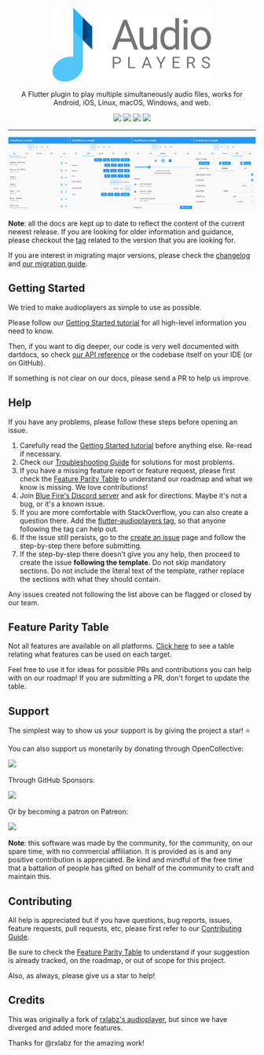 <p align="center">
  <a href="https://pub.dev/packages/audioplayers">
    <img alt="AudioPlayers" height="150px" src="https://raw.githubusercontent.com/bluefireteam/audioplayers/main/images/logo_ap_compact.svg">
  </a>
</p>
<p align="center">
  A Flutter plugin to play multiple simultaneously audio files, works for Android, iOS, Linux, macOS, Windows, and web.
</p>

<p align="center">
  <a title="Pub" href="https://pub.dev/packages/audioplayers"><img src="https://img.shields.io/pub/v/audioplayers.svg?style=popout&include_prereleases"/></a>
  <a title="Build Status" href="https://github.com/bluefireteam/audioplayers/actions?query=workflow%3Abuild+branch%3Amain"><img src="https://github.com/bluefireteam/audioplayers/workflows/build/badge.svg?branch=main"/></a>
  <a title="Discord" href="https://discord.gg/pxrBmy4"><img src="https://img.shields.io/discord/509714518008528896.svg"/></a>
  <a title="Melos" href="https://github.com/invertase/melos"><img src="https://img.shields.io/badge/maintained%20with-melos-f700ff.svg"/></a>
</p>

---

<img src="https://raw.githubusercontent.com/bluefireteam/audioplayers/main/images/screenshot_src.png" width="25%"/><img src="https://raw.githubusercontent.com/bluefireteam/audioplayers/main/images/screenshot_ctrl.png" width="25%"/><img src="https://raw.githubusercontent.com/bluefireteam/audioplayers/main/images/screenshot_stream.png" width="25%"/><img src="https://raw.githubusercontent.com/bluefireteam/audioplayers/main/images/screenshot_ctx.png" width="25%"/>

**Note**: all the docs are kept up to date to reflect the content of the current newest release. If you are looking for older information and guidance, please checkout the [tag](https://github.com/bluefireteam/audioplayers/tags) related to the version that you are looking for.

<!-- Specific CHANGELOG.md exists in the audioplayers packagage as well as in the root folder, too. So can link it relatively here -->
If you are interest in migrating major versions, please check the [changelog](CHANGELOG.md) and [our migration guide](https://github.com/bluefireteam/audioplayers/blob/main/migration_guide.md).

## Getting Started

We tried to make audioplayers as simple to use as possible.

Please follow our [Getting Started tutorial](https://github.com/bluefireteam/audioplayers/blob/main/getting_started.md) for all high-level information you need to know.

Then, if you want to dig deeper, our code is very well documented with dartdocs, so check [our API reference](https://pub.dev/documentation/audioplayers/latest/) or the codebase itself on your IDE (or on GitHub).

If something is not clear on our docs, please send a PR to help us improve.

## Help

If you have any problems, please follow these steps before opening an issue.

1. Carefully read the [Getting Started tutorial](https://github.com/bluefireteam/audioplayers/blob/main/getting_started.md) before anything else. Re-read if necessary.
1. Check our [Troubleshooting Guide](https://github.com/bluefireteam/audioplayers/blob/main/troubleshooting.md) for solutions for most problems.
1. If you have a missing feature report or feature request, please first check the [Feature Parity Table](https://github.com/bluefireteam/audioplayers/blob/main/feature_parity_table.md) to understand our roadmap and what we know is missing. We love contributions!
1. Join [Blue Fire's Discord server](https://discord.gg/5unKpdQD78) and ask for directions. Maybe it's not a bug, or it's a known issue.
1. If you are more comfortable with StackOverflow, you can also create a question there. Add the [flutter-audioplayers tag](https://stackoverflow.com/questions/tagged/flutter-audioplayers), so that anyone following the tag can help out.
1. If the issue still persists, go to the [create an issue](https://github.com/bluefireteam/audioplayers/issues/new/choose) page and follow the step-by-step there before submitting.
1. If the step-by-step there doesn't give you any help, then proceed to create the issue **following the template**. Do not skip mandatory sections. Do not include the literal text of the template, rather replace the sections with what they should contain.

Any issues created not following the list above can be flagged or closed by our team.

## Feature Parity Table

Not all features are available on all platforms. [Click here](https://github.com/bluefireteam/audioplayers/blob/main/feature_parity_table.md) to see a table relating what features can be used on each target.

Feel free to use it for ideas for possible PRs and contributions you can help with on our roadmap! If you are submitting a PR, don't forget to update the table.

## Support

The simplest way to show us your support is by giving the project a star! :star:

You can also support us monetarily by donating through OpenCollective:

<a href="https://opencollective.com/blue-fire/donate" target="_blank">
  <img src="https://opencollective.com/blue-fire/donate/button@2x.png?color=blue" width=200 />
</a>

Through GitHub Sponsors:

<a href="https://github.com/sponsors/bluefireteam" target="_blank">
  <img
    src="https://img.shields.io/badge/Github%20Sponsor-blue?style=for-the-badge&logo=github&logoColor=white"
    width=200
  />
</a>

Or by becoming a patron on Patreon:

<a href="https://www.patreon.com/bluefireoss" target="_blank">
  <img src="https://c5.patreon.com/external/logo/become_a_patron_button.png" width=200 />
</a>

**Note**: this software was made by the community, for the community, on our spare time, with no commercial affiliation.
It is provided as is and any positive contribution is appreciated.
Be kind and mindful of the free time that a battalion of people has gifted on behalf of the community to craft and maintain this.

## Contributing

All help is appreciated but if you have questions, bug reports, issues, feature requests, pull requests, etc, please first refer to our [Contributing Guide](https://github.com/bluefireteam/audioplayers/blob/main/contributing.md).

Be sure to check the [Feature Parity Table](https://github.com/bluefireteam/audioplayers/blob/main/feature_parity_table.md) to understand if your suggestion is already tracked, on the roadmap, or out of scope for this project.

Also, as always, please give us a star to help!

## Credits

This was originally a fork of [rxlabz's audioplayer](https://github.com/rxlabz/audioplayer), but since we have diverged and added more features.

Thanks for @rxlabz for the amazing work!
